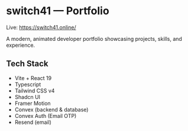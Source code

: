 # switch41 — Portfolio

Live: https://switch41.online/

A modern, animated developer portfolio showcasing projects, skills, and experience.

## Tech Stack
- Vite + React 19
- Typescript
- Tailwind CSS v4
- Shadcn UI
- Framer Motion
- Convex (backend & database)
- Convex Auth (Email OTP)
- Resend (email)
